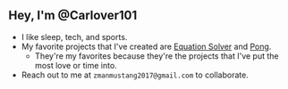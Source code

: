 ## Hey, I'm @Carlover101
  - I like sleep, tech, and sports.
  - My favorite projects that I've created are [Equation Solver](https://github.com/Carlover101/equation-solver) and [Pong](https://github.com/Carlver101/equation-solver).
    - They're my favorites because they're the projects that I've put the most love or time into.
  - Reach out to me at `zmanmustang2017@gmail.com` to collaborate.

<!---
Carlover101/Carlover101 is a ✨ special ✨ repository because its `README.md` (this file) appears on your GitHub profile.
You can click the Preview link to take a look at your changes.
--->
